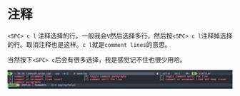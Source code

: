 # 注释

`<SPC> c l` 注释选择的行。一般我会`V`然后选择多行，然后按`<SPC> c l`注释掉选择的行。取消注释也是这样。`c l`就是`comment lines`的意思。

当然按下`<SPC> c`后会有很多选择，我是感觉记不住也很少用哈。

![](media/15159452472079.jpg)



